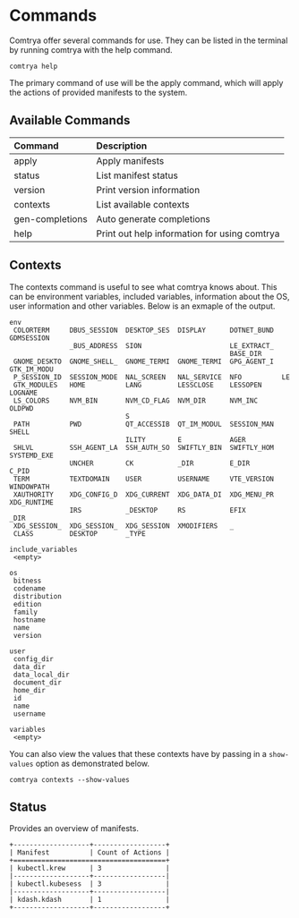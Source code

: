 # Commands

Comtrya offer several commands for use. They can be listed in the terminal by running comtrya with the help command.

```
comtrya help
```

The primary command of use will be the apply command, which will apply the actions of provided manifests to the system.

## Available Commands

| Command         | Description                                  |
|:----------------|:---------------------------------------------|
| apply           | Apply manifests                              |
| status          | List manifest status                         |
| version         | Print version information                    |
| contexts        | List available contexts                      |
| gen-completions | Auto generate completions                    |
| help            | Print out help information for using comtrya |

## Contexts

The contexts command is useful to see what comtrya knows about. This can be environment variables, included variables, information about the OS, user information and other variables. Below is an exmaple of the output.

```
env
 COLORTERM     DBUS_SESSION  DESKTOP_SES  DISPLAY      DOTNET_BUND  GDMSESSION  
               _BUS_ADDRESS  SION                      LE_EXTRACT_              
                                                       BASE_DIR                 
 GNOME_DESKTO  GNOME_SHELL_  GNOME_TERMI  GNOME_TERMI  GPG_AGENT_I  GTK_IM_MODU 
 P_SESSION_ID  SESSION_MODE  NAL_SCREEN   NAL_SERVICE  NFO          LE          
 GTK_MODULES   HOME          LANG         LESSCLOSE    LESSOPEN     LOGNAME     
 LS_COLORS     NVM_BIN       NVM_CD_FLAG  NVM_DIR      NVM_INC      OLDPWD      
                             S                                                  
 PATH          PWD           QT_ACCESSIB  QT_IM_MODUL  SESSION_MAN  SHELL       
                             ILITY        E            AGER                     
 SHLVL         SSH_AGENT_LA  SSH_AUTH_SO  SWIFTLY_BIN  SWIFTLY_HOM  SYSTEMD_EXE 
               UNCHER        CK           _DIR         E_DIR        C_PID       
 TERM          TEXTDOMAIN    USER         USERNAME     VTE_VERSION  WINDOWPATH  
 XAUTHORITY    XDG_CONFIG_D  XDG_CURRENT  XDG_DATA_DI  XDG_MENU_PR  XDG_RUNTIME 
               IRS           _DESKTOP     RS           EFIX         _DIR        
 XDG_SESSION_  XDG_SESSION_  XDG_SESSION  XMODIFIERS   _                        
 CLASS         DESKTOP       _TYPE                                              

include_variables
 <empty> 

os
 bitness      
 codename     
 distribution 
 edition      
 family       
 hostname     
 name         
 version      

user
 config_dir     
 data_dir       
 data_local_dir 
 document_dir   
 home_dir       
 id             
 name           
 username       

variables
 <empty>

```

You can also view the values that these contexts have by passing in a `show-values` option as demonstrated below.

```
comtrya contexts --show-values
```

## Status

Provides an overview of manifests.

```
+-------------------+------------------+
| Manifest          | Count of Actions |
+======================================+
| kubectl.krew      | 3                |
|-------------------+------------------|
| kubectl.kubesess  | 3                |
|-------------------+------------------|
| kdash.kdash       | 1                |
+-------------------+------------------+
```
